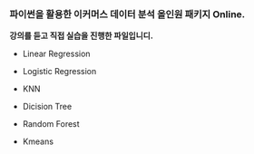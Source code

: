 ### 파이썬을 활용한 이커머스 데이터 분석 올인원 패키지 Online.

**강의를 듣고 직접 실습을 진행한 파일입니디.**


- Linear Regression

- Logistic Regression

- KNN

- Dicision Tree

- Random Forest

- Kmeans

